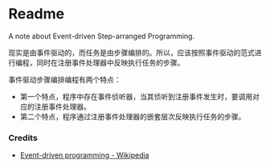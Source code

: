 # Readme
A note about Event-driven Step-arranged Programming.

现实是由事件驱动的，而任务是由步骤编排的。所以，应该按照事件驱动的范式进行编程，同时在注册事件处理器中反映执行任务的步骤。

事件驱动步骤编排编程有两个特点：
- 第一个特点，程序中存在事件侦听器，当其侦听到注册事件发生时，要调用对应的注册事件处理器。
- 第二个特点，程序通过注册事件处理器的嵌套层次反映执行任务的步骤。

### Credits
- [Event-driven programming - Wikipedia](https://en.wikipedia.org/wiki/Event-driven_programming)
